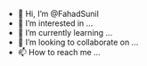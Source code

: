 - 👋 Hi, I’m @FahadSunil
- 👀 I’m interested in ...
- 🌱 I’m currently learning ...
- 💞️ I’m looking to collaborate on ...
- 📫 How to reach me ...

<!---
FahadSunil/FahadSunil is a ✨ special ✨ repository because its `README.md` (this file) appears on your GitHub profile.
You can click the Preview link to take a look at your changes.
--->
